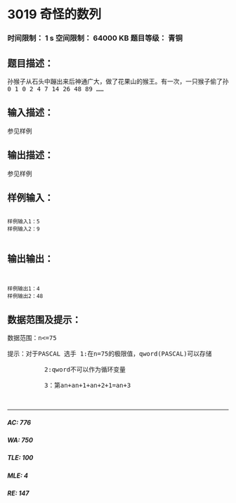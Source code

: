 # 3019 奇怪的数列   
### 时间限制： 1 s     空间限制： 64000 KB     题目等级： 青铜  
## 题目描述：  

<pre>
孙猴子从石头中蹦出来后神通广大，做了花果山的猴王。有一次，一只猴子偷了孙猴子的中餐（就是几个桃子）藏到树洞中，孙猴子大发雷霆，立刻把这只猴子打死了（因剧情需要，其实孙猴子没那么残忍），他来到树洞前，上面有一把密码盘，上面写着：
0 1 0 2 4 7 14 26 48 89 ……
</pre>
  
  
## 输入描述：  

<pre>
参见样例
</pre>
  
  
## 输出描述：  

<pre>
参见样例
</pre>
  
  
## 样例输入：  

<pre><code>
样例输入1：5
样例输入2：9

</code></pre>
  
  
## 输出输出：  

<pre><code>
 
样例输出1：4
样例输出2：48
</code></pre>
  
  
## 数据范围及提示：  

<pre>
数据范围：n<=75
 
提示：对于PASCAL 选手 1:在n=75的极限值，qword(PASCAL)可以存储
 
          2:qword不可以作为循环变量
 
          3：第an+an+1+an+2+1=an+3
  

</pre>
  
  
***  

##### AC: 776  
##### WA: 750  
##### TLE: 100  
##### MLE: 4  
##### RE: 147  
